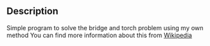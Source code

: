 ## Description
Simple program to solve the bridge and torch problem using my own method
You can find more information about this from [Wikipedia](https://en.wikipedia.org/wiki/Bridge_and_torch_problem)